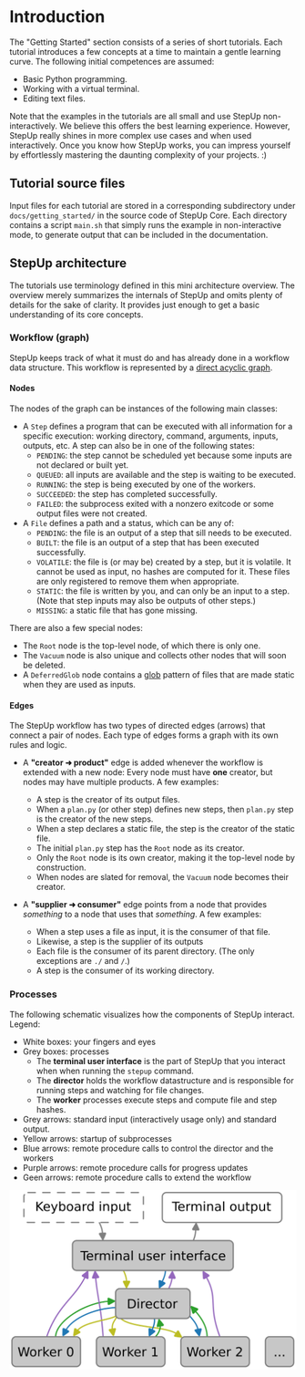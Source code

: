 # Introduction

The "Getting Started" section consists of a series of short tutorials.
Each tutorial introduces a few concepts at a time to maintain a gentle learning curve.
The following initial competences are assumed:

- Basic Python programming.
- Working with a virtual terminal.
- Editing text files.

Note that the examples in the tutorials are all small and use StepUp non-interactively.
We believe this offers the best learning experience.
However, StepUp really shines in more complex use cases and when used interactively.
Once you know how StepUp works, you can impress yourself by effortlessly mastering the daunting complexity of your projects. :)


## Tutorial source files

Input files for each tutorial are stored in a corresponding subdirectory under `docs/getting_started/` in the source code of StepUp Core.
Each directory contains a script `main.sh` that simply runs the example in non-interactive mode,
to generate output that can be included in the documentation.


## StepUp architecture

The tutorials use terminology defined in this mini architecture overview.
The overview merely summarizes the internals of StepUp and omits plenty of details for the sake of clarity.
It provides just enough to get a basic understanding of its core concepts.


### Workflow (graph)

StepUp keeps track of what it must do and has already done in a workflow data structure.
This workflow is represented by a [direct acyclic graph](https://en.wikipedia.org/wiki/Directed_acyclic_graph).


#### Nodes

The nodes of the graph can be instances of the following main classes:

- A `Step` defines a program that can be executed with all information for a specific execution:
  working directory, command, arguments, inputs, outputs, etc.
  A step can also be in one of the following states:
    - `PENDING`: the step cannot be scheduled yet because some inputs are not declared or built yet.
    - `QUEUED`: all inputs are available and the step is waiting to be executed.
    - `RUNNING`: the step is being executed by one of the workers.
    - `SUCCEEDED`: the step has completed successfully.
    - `FAILED`: the subprocess exited with a nonzero exitcode or some output files were not created.
- A `File` defines a path and a status, which can be any of:
    - `PENDING`: the file is an output of a step that sill needs to be executed.
    - `BUILT`: the file is an output of a step that has been executed successfully.
    - `VOLATILE`: the file is (or may be) created by a step, but it is volatile.
      It cannot be used as input, no hashes are computed for it.
      These files are only registered to remove them when appropriate.
    - `STATIC`: the file is written by you, and can only be an input to a step.
      (Note that step inputs may also be outputs of other steps.)
    - `MISSING`: a static file that has gone missing.

There are also a few special nodes:

- The `Root` node is the top-level node, of which there is only one.
- The `Vacuum` node is also unique and collects other nodes that will soon be deleted.
- A `DeferredGlob` node contains a [glob](https://en.wikipedia.org/wiki/Glob_(programming)) pattern of files that are made static when they are used as inputs.


#### Edges

The StepUp workflow has two types of directed edges (arrows) that connect a pair of nodes.
Each type of edges forms a graph with its own rules and logic.

- A **"creator ➜ product"** edge is added whenever the workflow is extended with a new node:
  Every node must have **one** creator, but nodes may have multiple products.
  A few examples:
    - A step is the creator of its output files.
    - When a `plan.py` (or other step) defines new steps, then `plan.py` step is the creator of
      the new steps.
    - When a step declares a static file, the step is the creator of the static file.
    - The initial `plan.py` step has the `Root` node as its creator.
    - Only the `Root` node is its own creator, making it the top-level node by construction.
    - When nodes are slated for removal, the `Vacuum` node becomes their creator.

- A **"supplier ➜ consumer"** edge points from a node that provides *something* to a node that uses that *something*.
  A few examples:
    - When a step uses a file as input, it is the consumer of that file.
    - Likewise, a step is the supplier of its outputs
    - Each file is the consumer of its parent directory.
      (The only exceptions are `./` and `/`.)
    - A step is the consumer of its working directory.


### Processes

The following schematic visualizes how the components of StepUp interact. Legend:

- White boxes: your fingers and eyes
- Grey boxes: processes
    - The **terminal user interface** is the part of StepUp that you interact when when running the `stepup` command.
    - The **director** holds the workflow datastructure and is responsible for running steps and watching for file changes.
    - The **worker** processes execute steps and compute file and step hashes.
- Grey arrows: standard input (interactively usage only) and standard output.
- Yellow arrows: startup of subprocesses
- Blue arrows: remote procedure calls to control the director and the workers
- Purple arrows: remote procedure calls for progress updates
- Geen arrows: remote procedure calls to extend the workflow

![processes](processes.svg)
